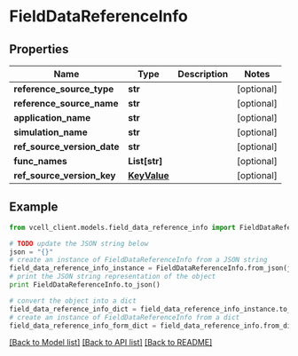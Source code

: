 # FieldDataReferenceInfo


## Properties
Name | Type | Description | Notes
------------ | ------------- | ------------- | -------------
**reference_source_type** | **str** |  | [optional] 
**reference_source_name** | **str** |  | [optional] 
**application_name** | **str** |  | [optional] 
**simulation_name** | **str** |  | [optional] 
**ref_source_version_date** | **str** |  | [optional] 
**func_names** | **List[str]** |  | [optional] 
**ref_source_version_key** | [**KeyValue**](KeyValue.md) |  | [optional] 

## Example

```python
from vcell_client.models.field_data_reference_info import FieldDataReferenceInfo

# TODO update the JSON string below
json = "{}"
# create an instance of FieldDataReferenceInfo from a JSON string
field_data_reference_info_instance = FieldDataReferenceInfo.from_json(json)
# print the JSON string representation of the object
print FieldDataReferenceInfo.to_json()

# convert the object into a dict
field_data_reference_info_dict = field_data_reference_info_instance.to_dict()
# create an instance of FieldDataReferenceInfo from a dict
field_data_reference_info_form_dict = field_data_reference_info.from_dict(field_data_reference_info_dict)
```
[[Back to Model list]](../README.md#documentation-for-models) [[Back to API list]](../README.md#documentation-for-api-endpoints) [[Back to README]](../README.md)


